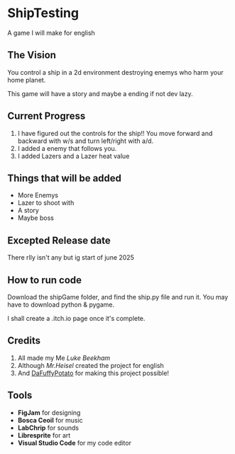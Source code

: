 # ShipTesting
A game I will make for english

## The Vision
You control a ship in a 2d environment destroying enemys who harm your home planet. 

This game will have a story and maybe a ending if not dev lazy. 

## Current Progress
1. I have figured out the controls for the ship!! You move forward and backward with w/s and turn left/right with a/d.
2. I added a enemy that follows you.  
3. I added Lazers and a Lazer heat value

## Things that will be added

- More Enemys
- Lazer to shoot with
- A story 
- Maybe boss 


## Excepted Release date
There rlly isn't any but ig start of june 2025

## How to run code
Download the shipGame folder, and  find the ship.py file and run it. You may have to download python & pygame.

I shall create a .itch.io page once it's complete. 

## Credits
1. All made my Me *Luke Beekham*
2. Although *Mr.Heisel* created the project for english 
3. And [DaFuffyPotato](https://www.youtube.com/@DaFluffyPotato) for making this project possible!

## Tools
- **FigJam** for designing
- **Bosca Ceoil** for music
- **LabChrip** for sounds
- **Libresprite** for art
- **Visual Studio Code** for my code editor